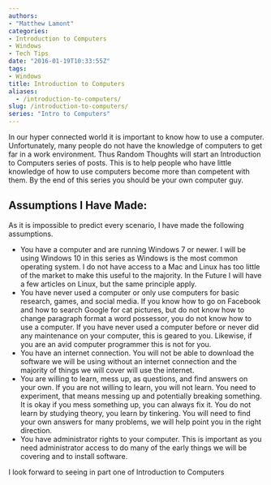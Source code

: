 ```yaml
---
authors: 
- "Matthew Lamont"
categories:
- Introduction to Computers
- Windows
- Tech Tips
date: "2016-01-19T10:33:55Z"
tags:
- Windows
title: Introduction to Computers
aliases:
  - /introduction-to-computers/
slug: /introduction-to-computers/
series: "Intro to Computers"
---
```


In our hyper connected world it is important to know how to use a computer. Unfortunately, many people do not have the knowledge of computers to get far in a work environment. Thus Random Thoughts will start an Introduction to Computers series of posts. This is to help people who have little knowledge of how to use computers become more than competent with them. By the end of this series you should be your own computer guy.

## Assumptions I Have Made:

As it is impossible to predict every scenario, I have made the following assumptions.

*   You have a computer and are running Windows 7 or newer. I will be using Windows 10 in this series as Windows is the most common operating system. I do not have access to a Mac and Linux has too little of the market to make this useful to the majority. In the Future I will have a few articles on Linux, but the same principle apply.
*   You have never used a computer or only use computers for basic research, games, and social media. If you know how to go on Facebook and how to search Google for cat pictures, but do not know how to change paragraph format a word possessor, you do not know how to use a computer. If you have never used a computer before or never did any maintenance on your computer, this is geared to you. Likewise, if you are an avid computer programmer this is not for you.
*   You have an internet connection. You will not be able to download the software we will be using without an internet connection and the majority of things we will cover will use the internet.
*   You are willing to learn, mess up, as questions, and find answers on your own. If you are not willing to learn, you will not learn. You need to experiment, that means messing up and potentially breaking something. It is okay if you mess something up, you can always fix it. You do not learn by studying theory, you learn by tinkering. You will need to find your own answers for many problems, we will help point you in the right direction.
*   You have administrator rights to your computer. This is important as you need administrator access to do many of the early things we will be covering and to install software.

I look forward to seeing in part one of Introduction to Computers